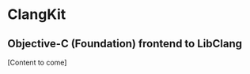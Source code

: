 ClangKit
=========

Objective-C (Foundation) frontend to LibClang
---------------------------------------------

[Content to come]
